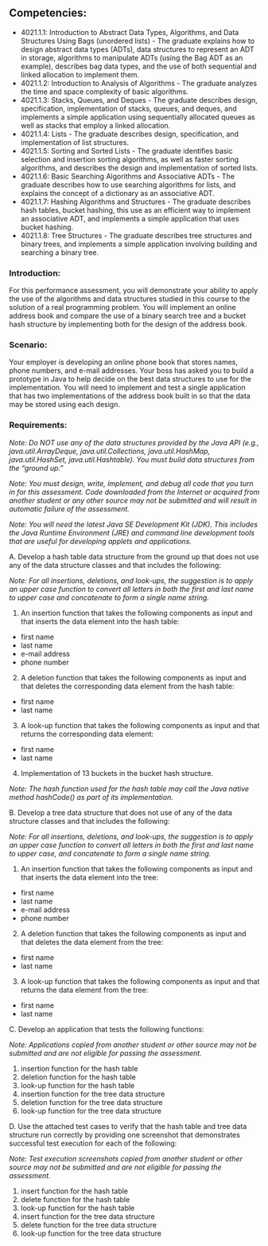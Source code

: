 ## Competencies:
* 4021.1.1: Introduction to Abstract Data Types, Algorithms, and Data Structures Using Bags (unordered lists) - The graduate explains how to design abstract data types (ADTs), data structures to represent an ADT in storage, algorithms to manipulate ADTs (using the Bag ADT as an example), describes bag data types, and the use of both sequential and linked allocation to implement them.
* 4021.1.2: Introduction to Analysis of Algorithms - The graduate analyzes the time and space complexity of basic algorithms.
* 4021.1.3: Stacks, Queues, and Deques - The graduate describes design, specification, implementation of stacks, queues, and deques, and implements a simple application using sequentially allocated queues as well as stacks that employ a linked allocation.
* 4021.1.4: Lists - The graduate describes design, specification, and implementation of list structures.
* 4021.1.5: Sorting and Sorted Lists - The graduate identifies basic selection and insertion sorting algorithms, as well as faster sorting algorithms, and describes the design and implementation of sorted lists.
* 4021.1.6: Basic Searching Algorithms and Associative ADTs - The graduate describes how to use searching algorithms for lists, and explains the concept of a dictionary as an associative ADT.
* 4021.1.7: Hashing Algorithms and Structures - The graduate describes hash tables, bucket hashing, this use as an efficient way to implement an associative ADT, and implements a simple application that uses bucket hashing.
* 4021.1.8: Tree Structures - The graduate describes tree structures and binary trees, and implements a simple application involving building and searching a binary tree.

### Introduction:

For this performance assessment, you will demonstrate your ability to apply the use of the algorithms and data structures studied in this course to the solution of a real programming problem. You will implement an online address book and compare the use of a binary search tree and a bucket hash structure by implementing both for the design of the address book.

### Scenario:

Your employer is developing an online phone book that stores names, phone numbers, and e-mail addresses. Your boss has asked you to build a prototype in Java to help decide on the best data structures to use for the implementation. You will need to implement and test a single application that has two implementations of the address book built in so that the data may be stored using each design.

### Requirements:

*Note: Do NOT use any of the data structures provided by the Java API (e.g., java.util.ArrayDeque, java.util.Collections, java.util.HashMap, java.util.HashSet, java.util.Hashtable). You must build data structures from the “ground up.”*

*Note: You must design, write, implement, and debug all code that you turn in for this assessment. Code downloaded from the Internet or acquired from another student or any other source may not be submitted and will result in automatic failure of the assessment.*

*Note: You will need the latest Java SE Development Kit (JDK). This includes the Java Runtime Environment (JRE) and command line development tools that are useful for developing applets and applications.*

A.  Develop a hash table data structure from the ground up that does not use any of the data structure classes and that includes the following:
 
*Note: For all insertions, deletions, and look-ups, the suggestion is to apply an upper case function to convert all letters in both the first and last name to upper case and concatenate to form a single name string.*
 
1.  An insertion function that takes the following components as input and that inserts the data element into the hash table:
* first name
* last name
* e-mail address
* phone number
2.  A deletion function that takes the following components as input and that deletes the corresponding data element from the hash table:
* first name
* last name
3.  A look-up function that takes the following components as input and that returns the corresponding data element:
* first name
* last name
4.  Implementation of 13 buckets in the bucket hash structure.
 
*Note: The hash function used for the hash table may call the Java native method hashCode() as part of its implementation.*
 
B.  Develop a tree data structure that does not use of any of the data structure classes and that includes the following:
 
*Note: For all insertions, deletions, and look-ups, the suggestion is to apply an upper case function to convert all letters in both the first and last name to upper case, and concatenate to form a single name string.*
 
1.  An insertion function that takes the following components as input and that inserts the data element into the tree:
* first name
* last name
* e-mail address
* phone number
2.  A deletion function that takes the following components as input and that deletes the data element from the tree:
* first name
* last name
3.  A look-up function that takes the following components as input and that returns the data element from the tree:
* first name
* last name
 
C.  Develop an application that tests the following functions:
 
*Note: Applications copied from another student or other source may not be submitted and are not eligible for passing the assessment.*
 
1.  insertion function for the hash table
2.  deletion function for the hash table
3.  look-up function for the hash table
4.  insertion function for the tree data structure
5.  deletion function for the tree data structure
6.  look-up function for the tree data structure
 
D.  Use the attached test cases to verify that the hash table and tree data structure run correctly by providing one screenshot that demonstrates successful test execution for each of the following:
 
*Note: Test execution screenshots copied from another student or other source may not be submitted and are not eligible for passing the assessment.*
 
1.  insert function for the hash table
2.  delete function for the hash table
3.  look-up function for the hash table
4.  insert function for the tree data structure
5.  delete function for the tree data structure
6.  look-up function for the tree data structure
